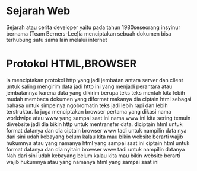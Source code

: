 # Sejarah Web
Sejarah atau cerita developer yaitu pada tahun 1980seseorang insyinur bernama (Team Berners-Lee)ia menciptakan sebuah dokumen bisa terhubung satu sama lain melalui internet


# Protokol HTML,BROWSER
ia menciptakan protokol http yang jadi jembatan antara server dan client untuk saling mengirim data jadi http ini yang menjadi perantara atau jembatannya karena data yang dikirim berupa teks teks mentah kita lebih mudah membaca dokumen yang diformat makanya dia ciptain html sebagai bahasa untuk simpelnya ngobromatin teks jadi lebih rapi dan lebih terstruktur. Ia juga menciptakan browser pertama yang dikasi nama worldwipe atau www yang sampai saat ini nama www ini kita sering temuin diwebsite jadi dia bikin http untuk mentransfer data. diciptain html untuk format datanya dan dia ciptain browser www tadi untuk nampilin data nya dari sini udah kebayang belum kalau kita mau bikin website berarti wajib hukumnya atau yang namanya html yang sampai saat ini ciptain html untuk format datanya dan dia nyitain browser www tadi untuk nampilin datanya Nah dari sini udah kebayang belum kalau kita mau bikin website berarti wajib hukumnya atau yang namanya html yang sampai saat ini


























